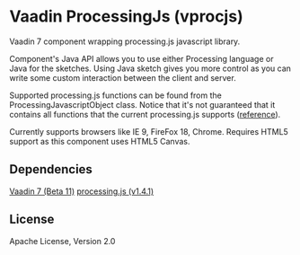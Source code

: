 Vaadin ProcessingJs  (vprocjs)
==============================

Vaadin 7 component wrapping processing.js javascript library.

Component's Java API allows you to use either Processing language or Java for the sketches.
Using Java sketch gives you more control as you can write some custom interaction between the client and server.

Supported processing.js functions can be found from the ProcessingJavascriptObject class. 
Notice that it's not guaranteed that it contains all functions that the current processing.js supports ([reference](http://processingjs.org/reference/)).

Currently supports browsers like IE 9, FireFox 18, Chrome. 
Requires HTML5 support as this component uses HTML5 Canvas.


Dependencies
------------

[Vaadin 7 (Beta 11)](http://vaadin.com)
[processing.js (v1.4.1)](http://processingjs.org)



License
-------

Apache License, Version 2.0

